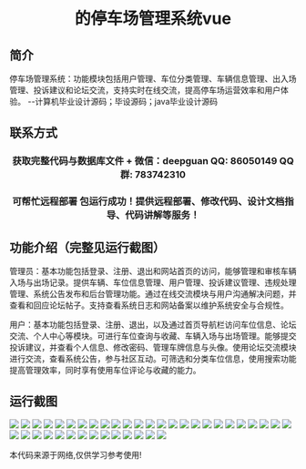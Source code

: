 <p><h1 align="center">的停车场管理系统vue</h1></p>

## 简介
停车场管理系统：功能模块包括用户管理、车位分类管理、车辆信息管理、出入场管理、投诉建议和论坛交流，支持实时在线交流，提高停车场运营效率和用户体验。    --计算机毕业设计源码；毕设源码；java毕业设计源码


## 联系方式
<p><h3 align="center">获取完整代码与数据库文件 + 微信：deepguan QQ: 86050149 QQ群: 783742310</h3></p>
<p><h3 align="center">可帮忙远程部署 包运行成功！提供远程部署、修改代码、设计文档指导、代码讲解等服务！</h3></p>

## 功能介绍（完整见运行截图）
管理员：基本功能包括登录、注册、退出和网站首页的访问，能够管理和审核车辆入场与出场记录。提供车辆、车位信息管理、用户管理、投诉建议管理、违规处理管理、系统公告发布和后台管理功能。通过在线交流模块与用户沟通解决问题，并查看和回应论坛帖子。支持查看系统日志和网站备案以维护系统安全与合规性。

用户：基本功能包括登录、注册、退出，以及通过首页导航栏访问车位信息、论坛交流、个人中心等模块。可进行车位查询与收藏、车辆入场与出场管理。能够提交投诉建议，并查看个人信息、修改密码、管理车牌信息与头像。使用论坛交流模块进行交流，查看系统公告，参与社区互动。可筛选和分类车位信息，使用搜索功能提高管理效率，同时享有使用车位评论与收藏的能力。


## 运行截图
![](img/001.jpg)
![](img/002.jpg)
![](img/003.jpg)
![](img/004.jpg)
![](img/005.jpg)
![](img/006.jpg)
![](img/007.jpg)
![](img/008.jpg)
![](img/009.jpg)
![](img/010.jpg)
![](img/011.jpg)
![](img/012.jpg)
![](img/013.jpg)
![](img/014.jpg)
![](img/015.jpg)
![](img/016.jpg)
![](img/017.jpg)
![](img/018.jpg)
![](img/019.jpg)
![](img/020.jpg)
![](img/021.jpg)
![](img/022.jpg)
![](img/023.jpg)
![](img/024.jpg)
![](img/025.jpg)
![](img/026.jpg)
![](img/027.jpg)
![](img/028.jpg)
![](img/029.jpg)
![](img/030.jpg)
![](img/031.jpg)
![](img/032.jpg)
![](img/033.jpg)
![](img/034.jpg)
![](img/035.jpg)
![](img/036.jpg)
![](img/037.jpg)
![](img/038.jpg)
![](img/039.jpg)

<p>本代码来源于网络,仅供学习参考使用!</p>
